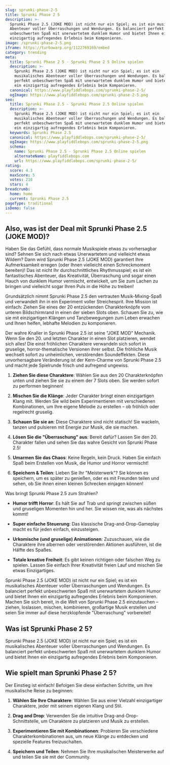 ```yaml
---
slug: sprunki-phase-2-5
title: Sprunki Phase 2 5
description: >-
  Sprunki Phase 2.5 (JOKE MOD) ist nicht nur ein Spiel; es ist ein musikalisches
  Abenteuer voller Überraschungen und Wendungen. Es balanciert perfekt
  unbeschwerten Spaß mit unerwartetem dunklem Humor und bietet Ihnen ein
  einzigartig aufregendes Erlebnis beim Komponieren.
image: /sprunki-phase-2-5.png
iframe: https://turbowarp.org/1122769169/embed
category: trending
meta:
  title: Sprunki Phase 2 5 - Sprunki Phase 2 5 Online spielen
  description: >-
    Sprunki Phase 2.5 (JOKE MOD) ist nicht nur ein Spiel; es ist ein
    musikalisches Abenteuer voller Überraschungen und Wendungen. Es balanciert
    perfekt unbeschwerten Spaß mit unerwartetem dunklem Humor und bietet Ihnen
    ein einzigartig aufregendes Erlebnis beim Komponieren.
  canonical: https://www.playfiddlebops.com/sprunki-phase-2-5/
  ogImage: https://www.playfiddlebops.com/sprunki-phase-2-5.png
seo:
  title: Sprunki Phase 2.5 - Sprunki Phase 2.5 Online spielen
  description: >-
    Sprunki Phase 2.5 (JOKE MOD) ist nicht nur ein Spiel; es ist ein
    musikalisches Abenteuer voller Überraschungen und Wendungen. Es balanciert
    perfekt unbeschwerten Spaß mit unerwartetem dunklem Humor und bietet Ihnen
    ein einzigartig aufregendes Erlebnis beim Komponieren.
  keywords: Sprunki Phase 2.5
  canonical: https://www.playfiddlebops.com/sprunki-phase-2-5/
  ogImage: https://www.playfiddlebops.com/sprunki-phase-2-5.png
  schema:
    name: Sprunki Phase 2.5 - Sprunki Phase 2.5 Online spielen
    alternateName: playfiddlebops.com
    url: https://www.playfiddlebops.com/sprunki-phase-2-5/
rating:
  score: 4.3
  maxScore: 5
  votes: 218
  stars: 4
breadcrumb:
  home: home
  current: Sprunki Phase 2.5
pageType: traditional
isDemo: false
---
```


## Also, was ist der Deal mit Sprunki Phase 2.5 (JOKE MOD)?

Haben Sie das Gefühl, dass normale Musikspiele etwas zu vorhersagbar sind? Sehnen Sie sich nach etwas Unerwartetem und vielleicht etwas Wildem? Dann wird Sprunki Phase 2.5 (JOKE MOD) garantiert Ihre Aufmerksamkeit erregen (oder Ihnen vielleicht einen Schreckmoment bereiten)! Das ist nicht Ihr durchschnittliches Rhythmusspiel; es ist ein fantastisches Abenteuer, das Kreativität, Überraschung und sogar einen Hauch von dunklem Humor vermischt, entwickelt, um Sie zum Lachen zu bringen und vielleicht sogar Ihren Puls in die Höhe zu treiben!

Grundsätzlich nimmt Sprunki Phase 2.5 den vertrauten Musik-Mixing-Spaß und verwandelt ihn in ein Experiment voller Streichesprit. Ihre Mission ist einfach: Ziehen Sie eines der 20 entzückenden Charakterknöpfe vom unteren Bildschirmrand in einen der sieben Slots oben. Schauen Sie zu, wie sie mit einzigartigen Klängen und Tanzbewegungen zum Leben erwachen und Ihnen helfen, lebhafte Melodien zu komponieren.

Der wahre Knaller in Sprunki Phase 2.5 ist seine "JOKE MOD" Mechanik. Wenn Sie den 20. und letzten Charakter in einen Slot platzieren, wendet sich alles! Die einst fröhlichen Charaktere verwandeln sich sofort in gruselige, horror-thematische Versionen ihrer selbst. Die fröhliche Musik wechselt sofort zu unheimlichen, verstörenden Soundeffekten. Diese unvorhersagbare Veränderung ist der Kern-Charme von Sprunki Phase 2.5 und macht jede Spielrunde frisch und aufregend ungewiss.

1. **Ziehen Sie diese Charaktere**: Wählen Sie aus den 20 Charakterknöpfen unten und ziehen Sie sie zu einem der 7 Slots oben. Sie werden sofort zu performen beginnen!

1. **Mischen Sie die Klänge**: Jeder Charakter bringt einen einzigartigen Klang mit. Werden Sie wild beim Experimentieren mit verschiedenen Kombinationen, um Ihre eigene Melodie zu erstellen – ob fröhlich oder regelrecht gruselig.

1. **Schauen Sie sie an**: Diese Charaktere sind nicht statisch! Sie wackeln, tanzen und pulsieren mit Energie zur Musik, die sie machen.

1. **Lösen Sie die "Überraschung" aus**: Bereit dafür? Lassen Sie den 20. Charakter fallen und sehen Sie das wahre Gesicht von Sprunki Phase 2.5!

1. **Umarmen Sie das Chaos**: Keine Regeln, kein Druck. Haben Sie einfach Spaß beim Erstellen von Musik, die Humor und Horror vermischt!

1. **Speichern & Teilen**: Lieben Sie Ihr "Meisterwerk"? Sie können es speichern, um es später zu genießen, oder es mit Freunden teilen und sehen, ob Sie ihnen einen kleinen Schrecken einjagen können!

Was bringt Sprunki Phase 2.5 zum Strahlen?

- **Humor trifft Horror**: Es hält Sie auf Trab und springt zwischen süßen und gruseligen Momenten hin und her. Sie wissen nie, was als nächstes kommt!

- **Super einfache Steuerung**: Das klassische Drag-and-Drop-Gameplay macht es für jeden einfach, einzusteigen.

- **Urkomische (und gruselige) Animationen**: Zuzuschauen, wie die Charaktere ihre albernen oder verstörenden Aktionen ausführen, ist die Hälfte des Spaßes.

- **Totale kreative Freiheit**: Es gibt keinen richtigen oder falschen Weg zu spielen. Lassen Sie einfach Ihrer Kreativität freien Lauf und mischen Sie etwas Einzigartiges.

Sprunki Phase 2.5 (JOKE MOD) ist nicht nur ein Spiel; es ist ein musikalisches Abenteuer voller Überraschungen und Wendungen. Es balanciert perfekt unbeschwerten Spaß mit unerwartetem dunklem Humor und bietet Ihnen ein einzigartig aufregendes Erlebnis beim Komponieren. Machen Sie sich bereit, in die Welt von Sprunki Phase 2.5 einzutauchen – ziehen, loslassen, mischen, kombinieren, großartige Musik erstellen und seien Sie immer auf diese herzklopfende "Überraschung" vorbereitet!

## Was ist Sprunki Phase 2 5?

Sprunki Phase 2.5 (JOKE MOD) ist nicht nur ein Spiel; es ist ein musikalisches Abenteuer voller Überraschungen und Wendungen. Es balanciert perfekt unbeschwerten Spaß mit unerwartetem dunklem Humor und bietet Ihnen ein einzigartig aufregendes Erlebnis beim Komponieren.

## Wie spielt man Sprunki Phase 2 5?

Der Einstieg ist einfach! Befolgen Sie diese einfachen Schritte, um Ihre musikalische Reise zu beginnen:

1. **Wählen Sie Ihre Charaktere**: Wählen Sie aus einer Vielzahl einzigartiger Charaktere, jeder mit seinem eigenen Klang und Stil.

1. **Drag and Drop**: Verwenden Sie die intuitive Drag-and-Drop-Schnittstelle, um Charaktere zu platzieren und Musik zu erstellen.

1. **Experimentieren Sie mit Kombinationen**: Probieren Sie verschiedene Charakterkombinationen aus, um neue Klänge zu entdecken und spezielle Features freizuschalten.

1. **Speichern und Teilen**: Nehmen Sie Ihre musikalischen Meisterwerke auf und teilen Sie sie mit der Community.